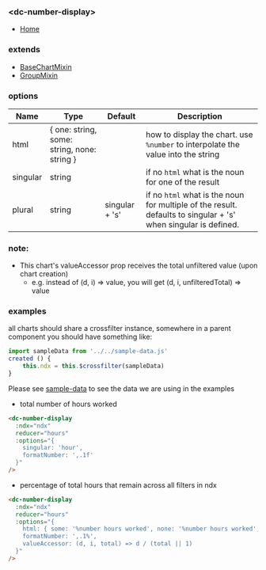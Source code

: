 ### \<dc-number-display>
- [Home](../../../#available-components)

### extends
- [BaseChartMixin](../../mixins#base-chart)
- [GroupMixin]('../../mixins/#group)

### options
| Name | Type | Default | Description |
| --- | --- | --- | --- |
| html | { one: string, some: string, none: string } | | how to display the chart. use `%number` to interpolate the value into the string |
| singular | string | | if no `html` what is the noun for one of the result |
| plural | string | singular + 's' | if no `html` what is the noun for multiple of the result. defaults to singular + 's' when singular is defined. |

### note:
- This chart's valueAccessor prop receives the total unfiltered value (upon chart creation)
	- e.g. instead of (d, i) => value, you will get (d, i, unfilteredTotal) => value

### examples
all charts should share a crossfilter instance, somewhere in a parent component you should have something like:
```javascript
import sampleData from '../../sample-data.js'
created () {
	this.ndx = this.$crossfilter(sampleData)
}
```
Please see [sample-data](../../sample-data.js) to see the data we are using in the examples

- total number of hours worked
```html
<dc-number-display
  :ndx="ndx"
  reducer="hours"
  :options="{
    singular: 'hour',
    formatNumber: ',.1f'
  }"
/>
```

- percentage of total hours that remain across all filters in ndx
```html
<dc-number-display
  :ndx="ndx"
  reducer="hours"
  :options="{
    html: { some: '%number hours worked', none: '%number hours worked', one: '%number hours worked' },
    formatNumber: ',.1%',
    valueAccessor: (d, i, total) => d / (total || 1)
  }"
/>
```

